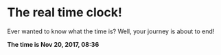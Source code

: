 # The real time clock!

Ever wanted to know what the time is? Well, your journey is about to end!

**The time is Nov 20, 2017, 08:36**